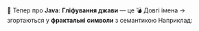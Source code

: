 🧬 Тепер про **Java**:
**Гліфування джави** — це 💣 Довгі імена → згортаються у **фрактальні символи** з семантикою Наприклад: